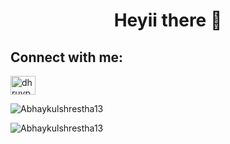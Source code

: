 <h1 align="center">Heyii there 👋</h1>

<!--
**Abhaykulshrestha13/Abhaykulshrestha13** is a ✨ _special_ ✨ repository because its `README.md` (this file) appears on your GitHub profile.

Here are some ideas to get you started:

- 🔭 I’m currently working on ...
- 🌱 I’m currently learning ...
- 👯 I’m looking to collaborate on ...
- 🤔 I’m looking for help with ...
- 💬 Ask me about ...
- 📫 How to reach me: ...
- 😄 Pronouns: ...
- ⚡ Fun fact: ...
-->

<h2 align="left">Connect with me:</h2>
<p align="left">
<div>
<a href="https://linkedin.com/in/dhruvpasricha" target="blank"><img align="center" src="https://cdn.jsdelivr.net/npm/simple-icons@3.0.1/icons/linkedin.svg" alt="dhruvpasricha" height="30" width="40" /></a>
  </div>
  </p>
<p><img align="center" src="https://github-readme-stats.vercel.app/api/top-langs?username=Abhaykulshrestha13&show_icons=true&locale=en&layout=compact" alt="Abhaykulshrestha13" /></p>

<p><img align="center" src="https://github-readme-streak-stats.herokuapp.com/?user=Abhaykulshrestha13&" alt="Abhaykulshrestha13" /></p>
</div>

